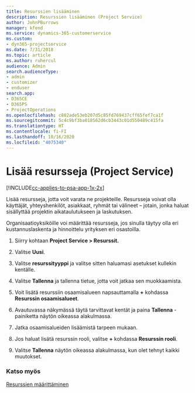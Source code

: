 ```yaml
---
title: Resurssien lisääminen
description: Resurssien lisääminen (Project Service)
author: JohnPBurrows
manager: kfend
ms.service: dynamics-365-customerservice
ms.custom:
- dyn365-projectservice
ms.date: 7/31/2018
ms.topic: article
ms.author: ruhercul
audience: Admin
search.audienceType:
- admin
- customizer
- enduser
search.app:
- D365CE
- D365PS
- ProjectOperations
ms.openlocfilehash: c882ade53eb207d5c85fd769437cff65fef7ca1f
ms.sourcegitcommit: 5c4c9bf3ba018562d6cb3443c01d550489c415fa
ms.translationtype: HT
ms.contentlocale: fi-FI
ms.lasthandoff: 10/16/2020
ms.locfileid: "4075340"
---
```

# <a name="add-resources-project-service"></a>Lisää resursseja (Project Service)

[!INCLUDE[cc-applies-to-psa-app-1x-2x](../includes/cc-applies-to-psa-app-1x-2x.md)]

Lisää resursseja, jotta voit varata ne projekteille. Resursseja voivat olla käyttäjät, yhteyshenkilöt, asiakkaat, ryhmät tai välineet – jotain, jonka haluat sisällyttää projektin aikataulutukseen ja laskutuksen.  
  
Organisaatioyksiköille voi määrittää resursseja, jos sinulla täytyy olla eri kustannuslaskenta ja hinnoittelu yrityksen eri osastoilla.  
  
1.  Siirry kohtaan **Project Service > Resurssit.**  
  
2.  Valitse **Uusi**.  
  
3.  Valitse **resurssityyppi** ja valitse sitten haluamasi asetukset kullekin kentälle.  
  
4.  Valitse **Tallenna** ja tallenna tietue, jotta voit jatkaa sen muokkaamista.  
  
5.  Voit lisätä resurssiin osaamisalueen napsauttamalla **+** kohdassa **Resurssin osaamisalueet**.  
  
6.  Avautuvassa näkymässä täytä tarvittavat kentät ja paina **Tallenna** -painiketta näytön oikeassa alakulmassa.  
  
7.  Jatka osaamisalueiden lisäämistä tarpeen mukaan.  
  
8.  Jos haluat lisätä resurssin rooli, valitse **+** kohdassa **Resurssin rooli**.  
  
9. Valitse **Tallenna** näytön oikeassa alakulmassa, kun olet tehnyt kaikki muutokset.  
  
### <a name="see-also"></a>Katso myös  
 [Resurssien määrittäminen](../psa/set-up-resources.md)
